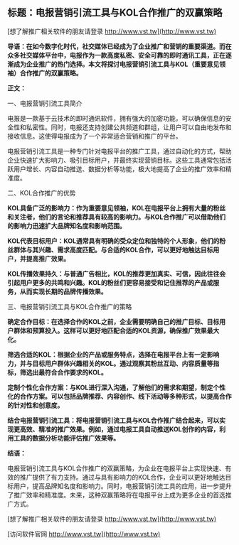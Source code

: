 ## **标题：电报营销引流工具与KOL合作推广的双赢策略**

[想了解推广相关软件的朋友请登录 http://www.vst.tw](http://www.vst.tw)

**导语：在如今数字化时代，社交媒体已经成为了企业推广和营销的重要渠道。而在众多社交媒体平台中，电报作为一款高度私密、安全可靠的即时通讯工具，正在逐渐成为企业推广的热门选择。本文将探讨电报营销引流工具与KOL（重要意见领袖）合作推广的双赢策略。**

**正文：**

一、电报营销引流工具简介

电报是一款基于云技术的即时通讯软件，拥有强大的加密功能，可以确保信息的安全性和私密性。同时，电报还支持创建公共频道和群组，让用户可以自由地发布和接收信息。这使得电报成为了一个非常适合营销和推广的平台。

电报营销引流工具是一种专门针对电报平台的推广工具，通过自动化的方式，帮助企业快速扩大影响力、吸引目标用户，并最终实现营销目标。这些工具通常包括活跃用户增长、内容自动推送、数据分析等功能，极大地提高了企业的推广效率和精准度。

二、KOL合作推广的优势

**KOL具备广泛的影响力：作为重要意见领袖，KOL在电报平台上拥有大量的粉丝和关注者，他们的言论和推荐具有较高的影响力。与KOL合作推广可以借助他们的影响力迅速扩大品牌知名度和影响范围。**

**KOL代表目标用户：KOL通常具有明确的受众定位和独特的个人形象，他们的粉丝群体与其兴趣、需求高度匹配。与合适的KOL合作，可以更好地触达目标用户，并提高推广效果。**

**KOL传播效果持久：与普通广告相比，KOL的推荐更加真实、可信，因此往往会引起用户更多的共鸣和兴趣。KOL的粉丝们更容易接受和记住推荐的产品或服务，从而实现长期的品牌传播效果。**

三、电报营销引流工具与KOL合作推广的策略

**确定合作目标：在选择合作的KOL之前，企业需要明确自己的推广目标、目标用户群体和预算投入。这样可以更好地匹配合适的KOL资源，确保推广效果最大化。**

**筛选合适的KOL：根据企业的产品或服务特点，选择在电报平台上有一定影响力，并与目标用户群体兴趣相关的KOL。通过观察其粉丝互动、内容质量等指标，筛选出最符合合作要求的KOL。**

**定制个性化合作方案：与KOL进行深入沟通，了解他们的需求和期望，制定个性化的合作方案。可以包括品牌推荐、内容创作、线下活动等多种形式，以提高合作的针对性和创意度。**

**结合电报营销引流工具：将电报营销引流工具与KOL合作推广结合起来，可以实现更高效、精准的推广效果。例如，通过电报工具自动推送KOL创作的内容，利用工具的数据分析功能评估推广效果等。**

**结语：**

电报营销引流工具与KOL合作推广的双赢策略，为企业在电报平台上实现快速、有效的推广提供了有力支持。通过与具有影响力的KOL合作，企业可以更好地触达目标用户，提高品牌知名度和影响力。同时，电报营销引流工具的应用，进一步提升了推广效率和精准度。未来，这种双赢策略将在电报平台上成为更多企业的首选推广方式。

[想了解推广相关软件的朋友请登录 http://www.vst.tw](http://www.vst.tw)


[访问软件官网 http://www.vst.tw](http://www.vst.tw)

